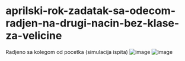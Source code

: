 # aprilski-rok-zadatak-sa-odecom-radjen-na-drugi-nacin-bez-klase-za-velicine
Radjeno sa kolegom od pocetka (simulacija ispita)
![image](https://user-images.githubusercontent.com/96747833/172085757-a787ef13-4423-4645-9e15-b7e843dc2c5f.png)
![image](https://user-images.githubusercontent.com/96747833/172085792-ca7e2294-a38f-41a9-8033-12e2060ef4f1.png)
